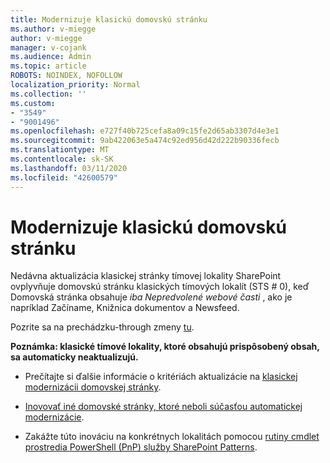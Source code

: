 ```yaml
---
title: Modernizuje klasickú domovskú stránku
ms.author: v-miegge
author: v-miegge
manager: v-cojank
ms.audience: Admin
ms.topic: article
ROBOTS: NOINDEX, NOFOLLOW
localization_priority: Normal
ms.collection: ''
ms.custom:
- "3549"
- "9001496"
ms.openlocfilehash: e727f40b725cefa8a09c15fe2d65ab3307d4e3e1
ms.sourcegitcommit: 9ab422063e5a474c92ed956d42d222b90336fecb
ms.translationtype: MT
ms.contentlocale: sk-SK
ms.lasthandoff: 03/11/2020
ms.locfileid: "42600579"
---
```

# <a name="modernize-the-classic-home-page"></a>Modernizuje klasickú domovskú stránku

Nedávna aktualizácia klasickej stránky tímovej lokality SharePoint ovplyvňuje domovskú stránku klasických tímových lokalít (STS # 0), keď Domovská stránka obsahuje *iba Nepredvolené webové časti* , ako je napríklad Začíname, Knižnica dokumentov a Newsfeed.

Pozrite sa na prechádzku-through zmeny [tu](https://docs.microsoft.com/sharepoint/sharepointonline/media/homepage-upgrade-gif.gif). 

**Poznámka: klasické tímové lokality, ktoré obsahujú prispôsobený obsah, sa automaticky neaktualizujú.**

* Prečítajte si ďalšie informácie o kritériách aktualizácie na [klasickej modernizácii domovskej stránky](https://docs.microsoft.com/sharepoint/disable-auto-modernization-classic-home-pages#why-update-classic-team-site-home-pages-to-modern).

* [Inovovať iné domovské stránky, ktoré neboli súčasťou automatickej modernizácie](https://docs.microsoft.com/sharepoint/dev/transform/modernize-userinterface-site-pages).

* Zakážte túto inováciu na konkrétnych lokalitách pomocou [rutiny cmdlet prostredia PowerShell (PnP) služby SharePoint Patterns](https://docs.microsoft.com/powershell/sharepoint/sharepoint-pnp/sharepoint-pnp-cmdlets).
